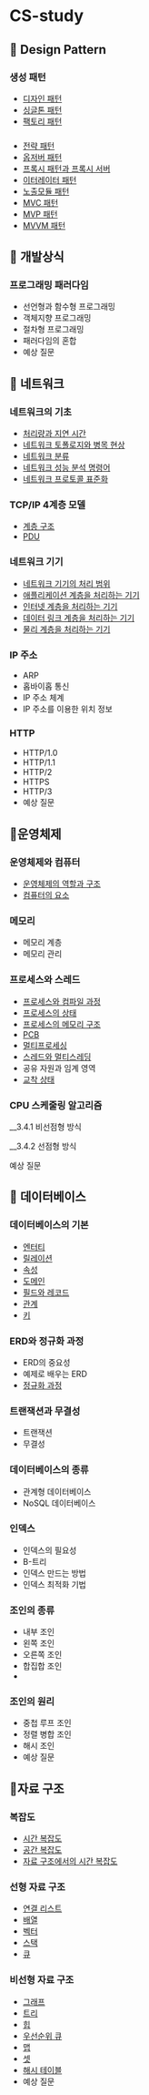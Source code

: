 # CS-study


## 📌 Design Pattern

### 생성 패턴
- [디자인 패턴](https://www.notion.so/5ffa53d0e6184b57bcba70c1b1b2d51b)
- [싱글톤 패턴](https://www.notion.so/5ffa53d0e6184b57bcba70c1b1b2d51b)
- [팩토리 패턴](https://www.notion.so/5ffa53d0e6184b57bcba70c1b1b2d51b)

### 
- [전략 패턴](https://www.notion.so/5ffa53d0e6184b57bcba70c1b1b2d51b) 
- [옵저버 패턴](https://www.notion.so/5ffa53d0e6184b57bcba70c1b1b2d51b) 
- [프록시 패턴과 프록시 서버](https://www.notion.so/5ffa53d0e6184b57bcba70c1b1b2d51b) 
- [이터레이터 패턴](https://www.notion.so/5ffa53d0e6184b57bcba70c1b1b2d51b#a40f6c1bd2154772afdc7d9ee312b007)
- [노출모듈 패턴](https://www.notion.so/5ffa53d0e6184b57bcba70c1b1b2d51b)
- [MVC 패턴](https://www.notion.so/5ffa53d0e6184b57bcba70c1b1b2d51b)
- [MVP 패턴](https://www.notion.so/5ffa53d0e6184b57bcba70c1b1b2d51b#f2faa5c3adbb4ca092bbd0400451af30)
- [MVVM 패턴](https://www.notion.so/5ffa53d0e6184b57bcba70c1b1b2d51b#74d3eaefdb144b8094f5b57fd70b68de)



## 📌 개발상식

### 프로그래밍 패러다임
- 선언형과 함수형 프로그래밍
- 객체지향 프로그래밍
- 절차형 프로그래밍
- 패러다임의 혼합
- 예상 질문



## 📌 네트워크

### 네트워크의 기초
- [처리량과 지연 시간](https://www.notion.so/TCP-IP-4-68dac5bc54eb49f3af0fb5b0f674c33b)
- [네트워크 토폴로지와 병목 현상](https://www.notion.so/TCP-IP-4-68dac5bc54eb49f3af0fb5b0f674c33b)
- [네트워크 분류](https://www.notion.so/TCP-IP-4-68dac5bc54eb49f3af0fb5b0f674c33b)
- [네트워크 성능 분석 명령어](https://www.notion.so/TCP-IP-4-68dac5bc54eb49f3af0fb5b0f674c33b)
- [네트워크 프로토콜 표준화](https://www.notion.so/TCP-IP-4-68dac5bc54eb49f3af0fb5b0f674c33b)

### TCP/IP 4계층 모델
- [계층 구조](https://www.notion.so/TCP-IP-4-68dac5bc54eb49f3af0fb5b0f674c33b)
- [PDU](https://www.notion.so/TCP-IP-4-68dac5bc54eb49f3af0fb5b0f674c33b)

### 네트워크 기기
- [네트워크 기기의 처리 범위](https://www.notion.so/TCP-IP-4-68dac5bc54eb49f3af0fb5b0f674c33b)
- [애플리케이션 계층을 처리하는 기기](https://www.notion.so/TCP-IP-4-68dac5bc54eb49f3af0fb5b0f674c33b)
- [인터넷 계층을 처리하는 기기](https://www.notion.so/TCP-IP-4-68dac5bc54eb49f3af0fb5b0f674c33b)
- [데이터 링크 계층을 처리하는 기기](https://www.notion.so/TCP-IP-4-68dac5bc54eb49f3af0fb5b0f674c33b)
- [물리 계층을 처리하는 기기](https://www.notion.so/TCP-IP-4-68dac5bc54eb49f3af0fb5b0f674c33b)

### IP 주소
- ARP
- 홉바이홉 통신
- IP 주소 체계
- IP 주소를 이용한 위치 정보

### HTTP
- HTTP/1.0
- HTTP/1.1
- HTTP/2
- HTTPS
- HTTP/3
- 예상 질문



## 📌운영체제

### 운영체제와 컴퓨터
- [운영체제의 역할과 구조](https://www.notion.so/aa873f98d628404492a6a922f7bd9051)
- [컴퓨터의 요소](https://www.notion.so/aa873f98d628404492a6a922f7bd9051)

### 메모리
- 메모리 계층
- 메모리 관리

### 프로세스와 스레드
- [프로세스와 컴파일 과정](https://www.notion.so/aa873f98d628404492a6a922f7bd9051)
- [프로세스의 상태](https://www.notion.so/aa873f98d628404492a6a922f7bd9051)
- [프로세스의 메모리 구조](https://www.notion.so/aa873f98d628404492a6a922f7bd9051)
- [PCB](https://www.notion.so/aa873f98d628404492a6a922f7bd9051)
- [멀티프로세싱](https://www.notion.so/aa873f98d628404492a6a922f7bd9051)
- [스레드와 멀티스레딩](https://www.notion.so/aa873f98d628404492a6a922f7bd9051)
- 공유 자원과 임계 영역
- [교착 상태](https://www.notion.so/aa873f98d628404492a6a922f7bd9051)

### CPU 스케줄링 알고리즘

__3.4.1 비선점형 방식

__3.4.2 선점형 방식

예상 질문

## 📌 데이터베이스

### 데이터베이스의 기본
-  [엔터티](https://woolen-script-3bd.notion.site/e7aaa63998424e8b83a2f35c3c8b4fac)
-  [릴레이션](https://woolen-script-3bd.notion.site/e7aaa63998424e8b83a2f35c3c8b4fac)
-  [속성](https://woolen-script-3bd.notion.site/e7aaa63998424e8b83a2f35c3c8b4fac)
-  [도메인](https://woolen-script-3bd.notion.site/e7aaa63998424e8b83a2f35c3c8b4fac)
-  [필드와 레코드](https://woolen-script-3bd.notion.site/e7aaa63998424e8b83a2f35c3c8b4fac)
-  [관계](https://woolen-script-3bd.notion.site/e7aaa63998424e8b83a2f35c3c8b4fac)
-  [키](https://woolen-script-3bd.notion.site/e7aaa63998424e8b83a2f35c3c8b4fac)
### ERD와 정규화 과정
-  ERD의 중요성
-  예제로 배우는 ERD
-  [정규화 과정](https://woolen-script-3bd.notion.site/e7aaa63998424e8b83a2f35c3c8b4fac)
### 트랜잭션과 무결성
-  트랜잭션
-  무결성
### 데이터베이스의 종류
-  관계형 데이터베이스
-  NoSQL 데이터베이스

### 인덱스

-  인덱스의 필요성
-  B-트리
- 인덱스 만드는 방법
-  인덱스 최적화 기법

### 조인의 종류
-  내부 조인
-  왼쪽 조인
-  오른쪽 조인
-  합집합 조인
-  
### 조인의 원리
-  중첩 루프 조인
-  정렬 병합 조인
-  해시 조인
- 예상 질문


## 📌자료 구조

### 복잡도
-  [시간 복잡도](https://www.notion.so/b3742732d3f74471b886132560b5efc7)
-  [공간 복잡도](https://www.notion.so/b3742732d3f74471b886132560b5efc7)
- [자료 구조에서의 시간 복잡도](https://www.notion.so/b3742732d3f74471b886132560b5efc7)

### 선형 자료 구조
- [연결 리스트](https://www.notion.so/b3742732d3f74471b886132560b5efc7)
- [배열](https://www.notion.so/b3742732d3f74471b886132560b5efc7)
- [벡터](https://www.notion.so/b3742732d3f74471b886132560b5efc7)
- [스택](https://www.notion.so/b3742732d3f74471b886132560b5efc7)
- [큐](https://www.notion.so/b3742732d3f74471b886132560b5efc7)

### 비선형 자료 구조
- [그래프](https://www.notion.so/21eb5845ec87457bb5f3dce4a2d50dcb)
- [트리](https://www.notion.so/b860fa48a7544fabbbf7c77b08d3e4d6#5656018fe96c41c8bad7210d2293d176)
- [힙](https://www.notion.so/b860fa48a7544fabbbf7c77b08d3e4d6#e271d2df4b324d78a54f16e9c5c0b69b)
- [우선순위 큐](https://www.notion.so/b860fa48a7544fabbbf7c77b08d3e4d6#44c9ca4de6f84c23881a03c705b72a78)
- [맵](https://www.notion.so/b860fa48a7544fabbbf7c77b08d3e4d6#44c9ca4de6f84c23881a03c705b72a78)
- [셋](https://www.notion.so/b860fa48a7544fabbbf7c77b08d3e4d6#44c9ca4de6f84c23881a03c705b72a78)
- [해시 테이블](https://www.notion.so/b860fa48a7544fabbbf7c77b08d3e4d6#44c9ca4de6f84c23881a03c705b72a78)
- 예상 질문
